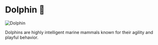 # Dolphin :dolphin: 
 
![Dolphin](https://upload.wikimedia.org/wikipedia/commons/8/83/Common_dolphin_2.jpg) 
 
Dolphins are highly intelligent marine mammals known for their agility and playful behavior. 
